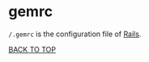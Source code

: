 gemrc
=====
`/.gemrc` is the configuration file of [Rails](https://github.com/ctrl-alt-del/devenv/tree/master/language/ruby/rails).

[BACK TO TOP](https://github.com/ctrl-alt-del/devenv/tree/master/util)
